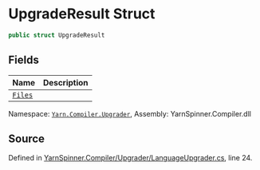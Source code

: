 # UpgradeResult Struct


```csharp
public struct UpgradeResult
```



## Fields
|Name|Description|
|:---|:---|
|[`Files`](/api/csharp/yarn.compiler.upgrader/upgraderesult.files.md)||
<div class="class-metadata">

Namespace: [`Yarn.Compiler.Upgrader`](/api/csharp/yarn.compiler.upgrader/README.md), Assembly: YarnSpinner.Compiler.dll
</div>

## Source
Defined in [YarnSpinner.Compiler/Upgrader/LanguageUpgrader.cs](https://github.com/YarnSpinnerTool/YarnSpinner//blob/develop/YarnSpinner.Compiler/Upgrader/LanguageUpgrader.cs#L24), line 24.
